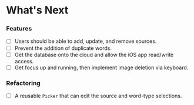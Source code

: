 # What's Next

### Features
- [ ] Users should be able to add, update, and remove sources.
- [ ] Prevent the addition of duplicate words.
- [ ] Get the database onto the cloud and allow the iOS app read/write access.
- [ ] Get focus up and running, then implement image deletion via keyboard.

### Refactoring
- [ ] A reusable `Picker` that can edit the source and word-type selections.


